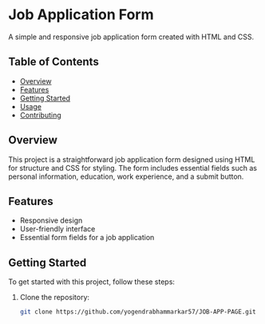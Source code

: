 # Job Application Form

A simple and responsive job application form created with HTML and CSS.

## Table of Contents

- [Overview](#overview)
- [Features](#features)
- [Getting Started](#getting-started)
- [Usage](#usage)
- [Contributing](#contributing)

## Overview

This project is a straightforward job application form designed using HTML for structure and CSS for styling. The form includes essential fields such as personal information, education, work experience, and a submit button.

## Features

- Responsive design
- User-friendly interface
- Essential form fields for a job application

## Getting Started

To get started with this project, follow these steps:

1. Clone the repository:

   ```bash
   git clone https://github.com/yogendrabhammarkar57/JOB-APP-PAGE.git

